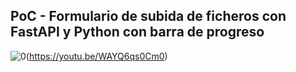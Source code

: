 ## PoC - Formulario de subida de ficheros con FastAPI y Python con barra de progreso
![0](https://user-images.githubusercontent.com/20743678/227658115-8be41837-41d7-4475-829d-51c993e50a82.jpg)(https://youtu.be/WAYQ6qs0Cm0)

